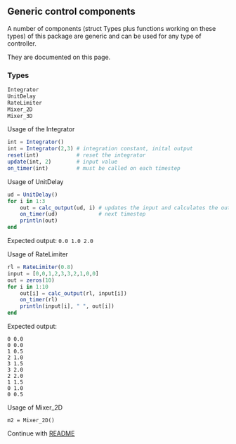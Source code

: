 ## Generic control components
A number of components (struct Types plus functions working on these types) of this package are generic and can be used for any type of controller.

They are documented on this page.

### Types
```julia
Integrator
UnitDelay
RateLimiter
Mixer_2D
Mixer_3D
```
Usage of the Integrator
```julia
int = Integrator()  
int = Integrator(2,3) # integration constant, inital output  
reset(int)            # reset the integrator
update(int, 2)        # input value  
on_timer(int)         # must be called on each timestep
```
Usage of UnitDelay
```julia
ud = UnitDelay()
for i in 1:3
    out = calc_output(ud, i) # updates the input and calculates the output
    on_timer(ud)             # next timestep
    println(out)
end
```
Expected output: `0.0 1.0 2.0`

Usage of RateLimiter
```julia
rl = RateLimiter(0.8)
input = [0,0,1,2,3,3,2,1,0,0]
out = zeros(10)
for i in 1:10
    out[i] = calc_output(rl, input[i])
    on_timer(rl)
    println(input[i], " ", out[i])
end
```
Expected output:
```
0 0.0
0 0.0
1 0.5
2 1.0
3 1.5
3 2.0
2 2.0
1 1.5
0 1.0
0 0.5
```
Usage of Mixer_2D
```
m2 = Mixer_2D()
```

Continue with [README](../README.md)
